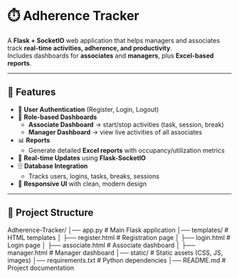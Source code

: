 # ⏱️ Adherence Tracker

A **Flask + SocketIO** web application that helps managers and associates track **real-time activities, adherence, and productivity**.  
Includes dashboards for **associates** and **managers**, plus **Excel-based reports**.

---

## 🚀 Features
- 🔑 **User Authentication** (Register, Login, Logout)
- 👥 **Role-based Dashboards**
  - **Associate Dashboard** → start/stop activities (task, session, break)
  - **Manager Dashboard** → view live activities of all associates
- 📊 **Reports**
  - Generate detailed **Excel reports** with occupancy/utilization metrics
- 🔔 **Real-time Updates** using **Flask-SocketIO**
- 🗄️ **Database Integration**
  - Tracks users, logins, tasks, breaks, sessions
- 📱 **Responsive UI** with clean, modern design

---

## 📂 Project Structure
Adherence-Tracker/
│── app.py # Main Flask application
│── templates/ # HTML templates
│ ├── register.html # Registration page
│ ├── login.html # Login page
│ ├── associate.html # Associate dashboard
│ ├── manager.html # Manager dashboard
│── static/ # Static assets (CSS, JS, images)
│── requirements.txt # Python dependencies
│── README.md # Project documentation
